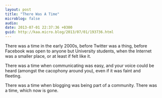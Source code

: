 ```yaml
---
layout: post
title: "There Was A Time"
microblog: false
audio: 
date: 2013-07-01 22:37:36 +0300
guid: http://kaa.micro.blog/2013/07/01/193736.html
---
```

<p>There was a time in the early 2000s, before Twitter was a thing, before Facebook was open to anyone but University students, when the Internet was a smaller place, or at least if felt like it.</p>

<p>There was a time when communicating was easy, and your voice could be heard (amongst the cacophony around you), even if it was faint and fleeting.</p>

<p>There was a time when blogging was being part of a community. There was a time, which now is gone.</p>
